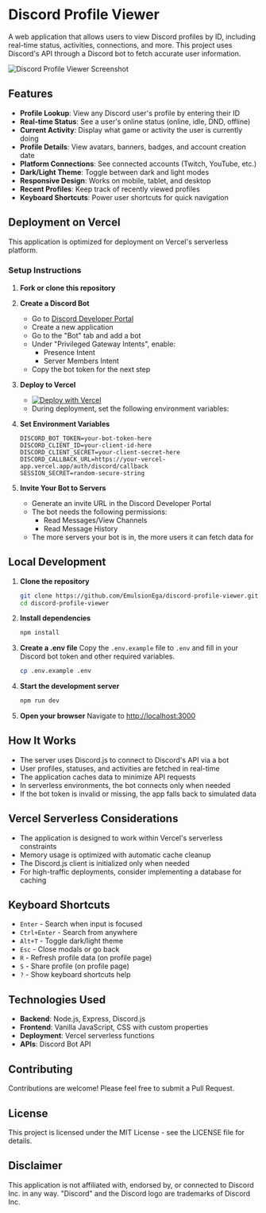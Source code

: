# Discord Profile Viewer

A web application that allows users to view Discord profiles by ID, including real-time status, activities, connections, and more. This project uses Discord's API through a Discord bot to fetch accurate user information.

![Discord Profile Viewer Screenshot](https://ibb.co/LDSrYVFp)

## Features

- **Profile Lookup**: View any Discord user's profile by entering their ID
- **Real-time Status**: See a user's online status (online, idle, DND, offline)
- **Current Activity**: Display what game or activity the user is currently doing
- **Profile Details**: View avatars, banners, badges, and account creation date
- **Platform Connections**: See connected accounts (Twitch, YouTube, etc.)
- **Dark/Light Theme**: Toggle between dark and light modes
- **Responsive Design**: Works on mobile, tablet, and desktop
- **Recent Profiles**: Keep track of recently viewed profiles
- **Keyboard Shortcuts**: Power user shortcuts for quick navigation

## Deployment on Vercel

This application is optimized for deployment on Vercel's serverless platform.

### Setup Instructions

1. **Fork or clone this repository**

2. **Create a Discord Bot**
   - Go to [Discord Developer Portal](https://discord.com/developers/applications)
   - Create a new application
   - Go to the "Bot" tab and add a bot
   - Under "Privileged Gateway Intents", enable:
     - Presence Intent
     - Server Members Intent
   - Copy the bot token for the next step

3. **Deploy to Vercel**
   - [![Deploy with Vercel](https://vercel.com/button)](https://vercel.com/new/clone?repository-url=https%3A%2F%2Fgithub.com%2Fyourusername%2Fdiscord-profile-viewer)
   - During deployment, set the following environment variables:

4. **Set Environment Variables**
   ```
   DISCORD_BOT_TOKEN=your-bot-token-here
   DISCORD_CLIENT_ID=your-client-id-here
   DISCORD_CLIENT_SECRET=your-client-secret-here
   DISCORD_CALLBACK_URL=https://your-vercel-app.vercel.app/auth/discord/callback
   SESSION_SECRET=random-secure-string
   ```

5. **Invite Your Bot to Servers**
   - Generate an invite URL in the Discord Developer Portal
   - The bot needs the following permissions:
     - Read Messages/View Channels
     - Read Message History
   - The more servers your bot is in, the more users it can fetch data for

## Local Development

1. **Clone the repository**
   ```bash
   git clone https://github.com/EmulsionEga/discord-profile-viewer.git
   cd discord-profile-viewer
   ```

2. **Install dependencies**
   ```bash
   npm install
   ```

3. **Create a .env file**
   Copy the `.env.example` file to `.env` and fill in your Discord bot token and other required variables.
   ```bash
   cp .env.example .env
   ```

4. **Start the development server**
   ```bash
   npm run dev
   ```

5. **Open your browser**
   Navigate to [http://localhost:3000](http://localhost:3000)

## How It Works

- The server uses Discord.js to connect to Discord's API via a bot
- User profiles, statuses, and activities are fetched in real-time
- The application caches data to minimize API requests
- In serverless environments, the bot connects only when needed
- If the bot token is invalid or missing, the app falls back to simulated data

## Vercel Serverless Considerations

- The application is designed to work within Vercel's serverless constraints
- Memory usage is optimized with automatic cache cleanup
- The Discord.js client is initialized only when needed
- For high-traffic deployments, consider implementing a database for caching

## Keyboard Shortcuts

- `Enter` - Search when input is focused
- `Ctrl+Enter` - Search from anywhere
- `Alt+T` - Toggle dark/light theme
- `Esc` - Close modals or go back
- `R` - Refresh profile data (on profile page)
- `S` - Share profile (on profile page)
- `?` - Show keyboard shortcuts help

## Technologies Used

- **Backend**: Node.js, Express, Discord.js
- **Frontend**: Vanilla JavaScript, CSS with custom properties
- **Deployment**: Vercel serverless functions
- **APIs**: Discord Bot API

## Contributing

Contributions are welcome! Please feel free to submit a Pull Request.

## License

This project is licensed under the MIT License - see the LICENSE file for details.

## Disclaimer

This application is not affiliated with, endorsed by, or connected to Discord Inc. in any way. "Discord" and the Discord logo are trademarks of Discord Inc.
